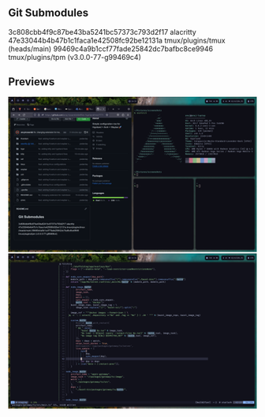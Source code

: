## Git Submodules

3c808cbb4f9c87be43ba5241bc57373c793d2f17 alacritty
47e33044b4b47b1c1faca1e42508fc92be12131a tmux/plugins/tmux (heads/main)
99469c4a9b1ccf77fade25842dc7bafbc8ce9946 tmux/plugins/tpm (v3.0.0-77-g99469c4)


## Previews

![](./previews/2023-11-29-143325_hyprshot.png)
![](./previews/2023-11-29-143437_hyprshot.png)

